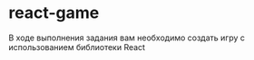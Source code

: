 # react-game
В ходе выполнения задания вам необходимо создать игру с использованием библиотеки React
